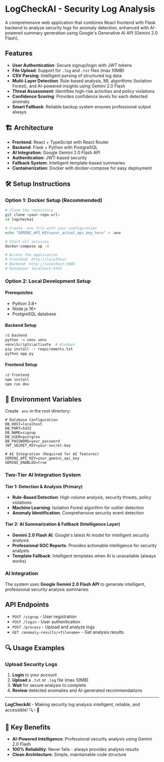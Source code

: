 # LogCheckAI - Security Log Analysis

A comprehensive web application that combines React frontend with Flask backend to analyze security logs for anomaly detection, enhanced with AI-powered summary generation using Google's Generative AI API (Gemini 2.0 Flash).

## Features

- **User Authentication**: Secure signup/login with JWT tokens
- **File Upload**: Support for `.log` and `.txt` files (max 10MB)
- **CSV Parsing**: Intelligent parsing of structured log data
- **Multi-Layer Detection**: Rule-based analysis, ML algorithms (Isolation Forest), and AI-powered insights using Gemini 2.0 Flash
- **Threat Assessment**: Identifies high-risk activities and policy violations
- **Confidence Scoring**: Provides confidence levels for each detected anomaly
- **Smart Fallback**: Reliable backup system ensures professional output always

## 🏗️ Architecture

- **Frontend**: React + TypeScript with React Router
- **Backend**: Flask + Python with PostgreSQL
- **AI Integration**: Google Gemini 2.0 Flash API
- **Authentication**: JWT-based security
- **Fallback System**: Intelligent template-based summaries
- **Containerization**: Docker with docker-compose for easy deployment

## 🛠️ Setup Instructions

### Option 1: Docker Setup (Recommended)
```bash
# Clone the repository
git clone <your-repo-url>
cd logcheckai

# Create .env file with your configuration
echo "GEMINI_API_KEY=your_actual_api_key_here" > .env

# Start all services
docker-compose up -d

# Access the application
# Frontend: http://localhost
# Backend: http://localhost:5000
# Database: localhost:5432
```

### Option 2: Local Development Setup

#### Prerequisites
- Python 3.8+
- Node.js 16+
- PostgreSQL database

#### Backend Setup
```bash
cd backend
python -m venv venv
venv\Scripts\activate  # Windows
pip install -r requirements.txt
python app.py
```

#### Frontend Setup
```bash
cd frontend
npm install
npm run dev
```

## 🔧 Environment Variables

Create `.env` in the root directory:
```env
# Database Configuration
DB_HOST=localhost
DB_PORT=5432
DB_NAME=signup
DB_USER=postgres
DB_PASSWORD=your_password
JWT_SECRET_KEY=your-secret-key

# AI Integration (Required for AI features)
GEMINI_API_KEY=your_gemini_api_key
GEMINI_ENABLED=true
```

### Two-Tier AI Integration System

#### **Tier 1: Detection & Analysis (Primary)**
- **Rule-Based Detection**: High volume analysis, security threats, policy violations
- **Machine Learning**: Isolation Forest algorithm for outlier detection
- **Anomaly Identification**: Comprehensive security event detection

#### **Tier 2: AI Summarization & Fallback (Intelligence Layer)**
- **Gemini 2.0 Flash AI**: Google's latest AI model for intelligent security analysis
- **Professional SOC Reports**: Provides actionable intelligence for security analysts
- **Template Fallback**: Intelligent templates when AI is unavailable (always works)

### AI Integration
The system uses **Google Gemini 2.0 Flash API** to generate intelligent, professional security analysis summaries.

## API Endpoints

- `POST /signup` - User registration
- `POST /login` - User authentication
- `POST /process` - Upload and analyze logs
- `GET /anomaly-results/<filename>` - Get analysis results

## 🔍 Usage Examples

### Upload Security Logs
1. **Login** to your account
2. **Upload** a `.txt` or `.log` file (max 10MB)
3. **Wait** for secure analysis to complete
4. **Review** detected anomalies and AI-generated recommendations



---

**LogCheckAI** - Making security log analysis intelligent, reliable, and accessible! 🔍✨🤖

## 🚀 Key Benefits

- **AI-Powered Intelligence**: Professional security analysis using Gemini 2.0 Flash
- **100% Reliability**: Never fails - always provides analysis results
- **Clean Architecture**: Simple, maintainable code structure
